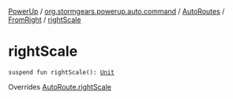 [PowerUp](../../../index.md) / [org.stormgears.powerup.auto.command](../../index.md) / [AutoRoutes](../index.md) / [FromRight](index.md) / [rightScale](./right-scale.md)

# rightScale

`suspend fun rightScale(): `[`Unit`](https://kotlinlang.org/api/latest/jvm/stdlib/kotlin/-unit/index.html)

Overrides [AutoRoute.rightScale](../../-auto-route/right-scale.md)

